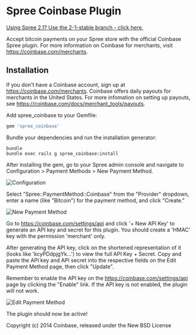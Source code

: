 Spree Coinbase Plugin
=============

[Using Spree 2.1? Use the 2-1-stable branch - click here.](https://github.com/coinbase/coinbase-spree/tree/2-1-stable)

Accept bitcoin payments on your Spree store with the official Coinbase Spree plugin. For more information on Coinbase for merchants, visit https://coinbase.com/merchants.

Installation
------------

If you don't have a Coinbase account, sign up at https://coinbase.com/merchants. Coinbase offers daily payouts for merchants in the United States. For more infomation on setting up payouts, see https://coinbase.com/docs/merchant_tools/payouts.

Add spree_coinbase to your Gemfile:

```ruby
gem 'spree_coinbase'
```

Bundle your dependencies and run the installation generator:

```shell
bundle
bundle exec rails g spree_coinbase:install
```

After installing the gem, go to your Spree admin console and navigate to Configuration > Payment Methods > New Payment Method.

![Configuration](http://i.imgur.com/iGs9l6H.png)

Select "Spree::PaymentMethod::Coinbase" from the "Provider" dropdown, enter a name (like "Bitcoin") for the payment method, and click "Create."

![New Payment Method](http://i.imgur.com/5bdGElv.png)

Go to https://coinbase.com/settings/api and click '+ New API Key' to generate an API key and secret for this plugin. You should create a 'HMAC' key with the permission 'merchant' only.

After generating the API key, click on the shortened representation of it (looks like 'kcyPDdpjgYk...') to view the full API Key + Secret. Copy and paste the API key and API secret into the respective fields on the Edit Payment Method page, then click "Update".

Remember to enable the API key on the https://coinbase.com/settings/api page by clicking the "Enable" link. If the API key is not enabled, the plugin will not work.

![Edit Payment Method](http://i.imgur.com/UJImHrA.png)

The plugin should now be active!

Copyright (c) 2014 Coinbase, released under the New BSD License
